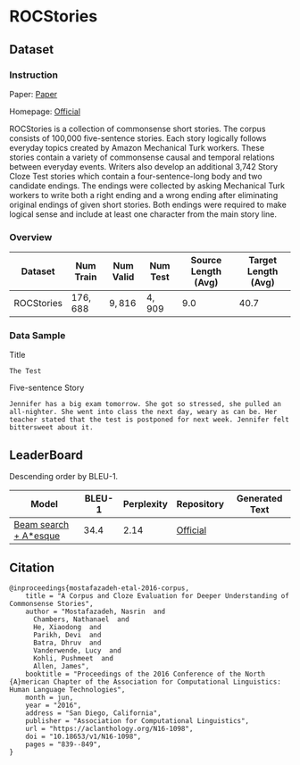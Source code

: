 # ROCStories

## Dataset

### Instruction

Paper: [Paper](https://aclanthology.org/N16-1098.pdf)

Homepage: [Official](https://cs.rochester.edu/nlp/rocstories/)

ROCStories is a collection of commonsense short stories. The corpus consists of 100,000 five-sentence stories. Each story logically follows everyday topics created by Amazon Mechanical Turk workers. These stories contain a variety of commonsense causal and temporal relations between everyday events. Writers also develop an additional 3,742 Story Cloze Test stories which contain a four-sentence-long body and two candidate endings. The endings were collected by asking Mechanical Turk workers to write both a right ending and a wrong ending after eliminating original endings of given short stories. Both endings were required to make logical sense and include at least one character from the main story line. 

### Overview

| Dataset    | Num Train | Num Valid | Num Test | Source Length (Avg) | Target Length (Avg) |
| ---------- | --------- | --------- | -------- | ------------------- | ------------------- |
| ROCStories | $176,688$ | $9,816$   | $4,909$  | $9.0$               | $40.7$              |

### Data Sample

Title

```
The Test
```

Five-sentence Story

```
Jennifer has a big exam tomorrow. She got so stressed, she pulled an all-nighter. She went into class the next day, weary as can be. Her teacher stated that the test is postponed for next week. Jennifer felt bittersweet about it.
```

## LeaderBoard

Descending order by BLEU-1.

| Model                                                        | BLEU-1 | Perplexity | Repository                                                 | Generated Text |
| ------------------------------------------------------------ | ------ | ---------- | ---------------------------------------------------------- | -------------- |
| [Beam search + A*esque](https://arxiv.org/pdf/2112.08726v1.pdf) | $34.4$ | $2.14$     | [Official](https://github.com/GXimingLu/a_star_neurologic) |                |

## Citation

```
@inproceedings{mostafazadeh-etal-2016-corpus,
    title = "A Corpus and Cloze Evaluation for Deeper Understanding of Commonsense Stories",
    author = "Mostafazadeh, Nasrin  and
      Chambers, Nathanael  and
      He, Xiaodong  and
      Parikh, Devi  and
      Batra, Dhruv  and
      Vanderwende, Lucy  and
      Kohli, Pushmeet  and
      Allen, James",
    booktitle = "Proceedings of the 2016 Conference of the North {A}merican Chapter of the Association for Computational Linguistics: Human Language Technologies",
    month = jun,
    year = "2016",
    address = "San Diego, California",
    publisher = "Association for Computational Linguistics",
    url = "https://aclanthology.org/N16-1098",
    doi = "10.18653/v1/N16-1098",
    pages = "839--849",
}
```

